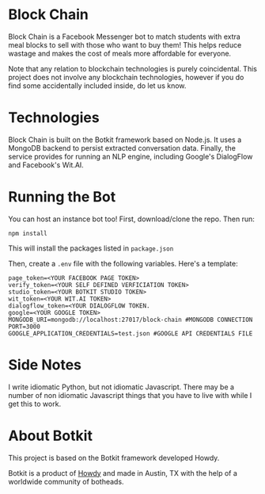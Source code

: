 # Block Chain

Block Chain is a Facebook Messenger bot to match students with extra meal blocks to sell with those who want to buy 
them! This helps reduce wastage and makes the cost of meals more affordable for everyone.

Note that any relation to blockchain technologies is purely coincidental. This project does not involve any 
blockchain technologies, however if you do find some accidentally included inside, do let us know.

# Technologies

Block Chain is built on the Botkit framework based on Node.js. It uses a MongoDB backend to persist 
extracted conversation data. Finally, the service provides for running an NLP engine, including Google's DialogFlow 
and Facebook's Wit.AI.  

# Running the Bot

You can host an instance bot too! First, download/clone the repo. Then run:

```
npm install
```

This will install the packages listed in `package.json`

Then, create a `.env` file with the following variables. Here's a template:

```
page_token=<YOUR FACEBOOK PAGE TOKEN>
verify_token=<YOUR SELF DEFINED VERFICIATION TOKEN>
studio_token=<YOUR BOTKIT STUDIO TOKEN>
wit_token=<YOUR WIT.AI TOKEN>
dialogflow_token=<YOUR DIALOGFLOW TOKEN.
google=<YOUR GOOGLE TOKEN>
MONGODB_URI=mongodb://localhost:27017/block-chain #MONGODB CONNECTION
PORT=3000
GOOGLE_APPLICATION_CREDENTIALS=test.json #GOOGLE API CREDENTIALS FILE

```


# Side Notes
I write idiomatic Python, but not idiomatic Javascript. There may be a number of non idiomatic Javascript things that
 you have to live with while I get this to work.

# About Botkit

This project is based on the Botkit framework developed Howdy.

Botkit is a product of [Howdy](https://howdy.ai) and made in Austin, TX with the help of a worldwide community of botheads.
